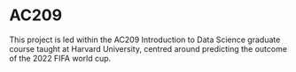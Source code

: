 # AC209
This project is led within the AC209 Introduction to Data Science graduate course taught at Harvard University, centred around predicting the outcome of the 2022 FIFA world cup.
